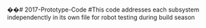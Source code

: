 ��#   2 0 1 7 - P r o t o t y p e - C o d e  
 #This code addresses each subsystem independenctly in its own file for robot testing during build season

